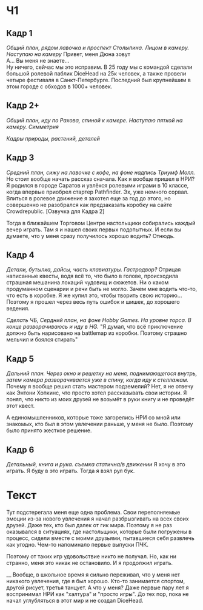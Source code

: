 # Ч1
## Кадр 1 
_Общий план, рядом лавочка и проспект Столыпина. Лицом в камеру. Наступаю на камеру_
Привет, меня Дюна зовут  
А... Вы меня не знаете...  
Ну ничего, сейчас мы это исправим. 
В 25 году мы с командой сделали большой ролевой паблик DiceHead на 25к человек, а также провели четыре фестиваля в Санкт-Петербурге. Последний был крупнейшим в этом городе с обходов в 1000+ человек.
## Кадр 2+
_Общий план, иду по Рахова, спиной к камере. Наступаю пяткой на камеру. Симметрия_

_Кадры природы, растений, деталей_
## Кадр 3
_Средний план, сижу на лавочке с кофе, на фоне надпись Триумф Молл._ 
Но стоит вообще начать рассказ сначала. Как я вообще пришел в НРИ? Я родился в городе Саратов и увлёкся ролевыми играми в 10 классе, когда впервые приобрел стартер Pathfinder. 
Эх, уже немного сорвал. Влиться в ролевое движение я захотел еще за год до этого, но совершенно не разобрался как предзаказать коробку на сайте Crowdrepublic. [Озвучка для Кадра 2]

Тогда в ближайшем Торговом Центре настольщики собирались каждый вечер играть. Там я и нашел своих первых подопытных. И если вы думаете, что у меня сразу получилось хорошо водить? Отнюдь.  

## Кадр 4
_Детали, бутылка, дайсы, часть клавиатуры. Гастродвор?_
Отрицая написанные квесты, водя всё то, что было в голове, происходила страшная мешанина локаций чудовищ и сюжетов. Ни о каком продуманном сценарии и речи быть не могло. Зачем мне водить что-то, что есть в коробке. Я же купил это, чтобы творить свою историю... Поэтому я прошел через весь путь ошибок и шишек, до хорошего ведения.

_Сделать ЧБ, Сердний план, на фоне Hobby Games. На уровне торса. В конце разворачиваюсь и иду в HG._
"Я думал, что всё приключение должно быть нарисовано на battlemap из коробки. Поэтому страшно мельчил и боялся стирать"  

## Кадр 5
_Дальний план. Через окно и решетку на меня, поднимающегося внутрь, затем камера разворачивается уже в спину, когда иду к стеллажам._
Почему я вообще решил стать мастером подземелий? Нет, я не отвечу как Энтони Хопкинс, что просто хотел рассказывать свои истории. Я понял, что никто из моих друзей не возьмёт в руки книгу и не проведёт этот квест.  

А единомышленников, которые тоже загорелись НРИ со мной или знакомых, кто был в этом увлечении раньше, у меня не было. Поэтому было принято жесткое решение.
## Кадр 6  
_Детальный, книга и рука. съемка статична/в движении_
Я хочу в это играть. Я буду в это играть. Тогда я взял рул бук.





# Текст
Тут подстерегала меня еще одна проблема. Свои переполняемые эмоции из-за нового увлечения я начал разбрызгивать на всех своих друзей. Даже тех, кто был далек от гик мира. Поэтому я не раз оказывался в ситуациях, где настольщики, которые были погружены в процесс, сидели вместе с моими друзьями, пытавшиеся себя развлечь как угодно. Чем-то напоминало первые выпуски ПЧК. 

Поэтому от таких игр удовольствие никто не получал. Но, как ни странно, меня это никак не остановило. И я продолжил играть. 


__
Вообще, в школьное время я сильно переживал, что у меня нет никакого увлечения, где я был хорошо. Кто-то занимается спортом, другой рисует, третья танцует. А что у меня? Даже первые пару лет я воспринимал НРИ как "халтура" и "просто игры". До тех пор, пока не начал углубляться в этот мир и не создал DiceHead.